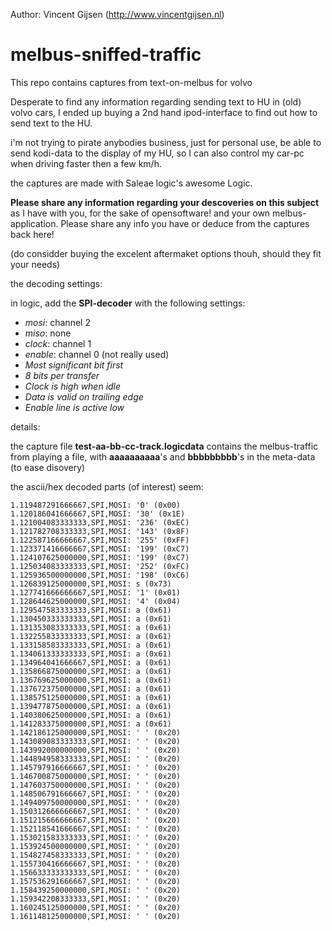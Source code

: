 Author: Vincent Gijsen (http://www.vincentgijsen.nl)

# melbus-sniffed-traffic
This repo contains captures from text-on-melbus for volvo

Desperate to find any information regarding sending text to HU in (old) volvo cars, I ended up buying a 2nd hand ipod-interface to find out how to send text to the HU.

i'm not trying to pirate anybodies business, just for personal use, be able to send kodi-data to the display of my HU, so I can also control my car-pc when driving faster then a few km/h.

the captures are made with Saleae logic's awesome Logic.

**Please share any information regarding your descoveries on this subject** as I have with you, for the sake of opensoftware! and your own melbus-application. Please share any info you have or deduce from the captures back here!

(do considder buying the excelent aftermaket options thouh, should they fit your needs)

the decoding settings:

in logic, add the **SPI-decoder** with the following settings:

* *mosi*: channel 2
* *miso*: none
* *clock*: channel 1
* *enable*: channel 0 (not really used)
* *Most significant bit first*
* *8 bits per transfer*
* *Clock is high when idle*
* *Data is valid on trailing edge*
* *Enable line is active low*


details:

the capture file **test-aa-bb-cc-track.logicdata** contains the melbus-traffic from playing a file, with **aaaaaaaaaa**'s and **bbbbbbbbb**'s in the meta-data (to ease disovery)


the ascii/hex decoded parts (of interest) seem:

```csv
1.119487291666667,SPI,MOSI: '0' (0x00)
1.120186041666667,SPI,MOSI: '30' (0x1E)
1.121004083333333,SPI,MOSI: '236' (0xEC)
1.121782708333333,SPI,MOSI: '143' (0x8F)
1.122587166666667,SPI,MOSI: '255' (0xFF)
1.123371416666667,SPI,MOSI: '199' (0xC7)
1.124107625000000,SPI,MOSI: '199' (0xC7)
1.125034083333333,SPI,MOSI: '252' (0xFC)
1.125936500000000,SPI,MOSI: '198' (0xC6)
1.126839125000000,SPI,MOSI: s (0x73)
1.127741666666667,SPI,MOSI: '1' (0x01)
1.128644625000000,SPI,MOSI: '4' (0x04)
1.129547583333333,SPI,MOSI: a (0x61)
1.130450333333333,SPI,MOSI: a (0x61)
1.131353083333333,SPI,MOSI: a (0x61)
1.132255833333333,SPI,MOSI: a (0x61)
1.133158583333333,SPI,MOSI: a (0x61)
1.134061333333333,SPI,MOSI: a (0x61)
1.134964041666667,SPI,MOSI: a (0x61)
1.135866875000000,SPI,MOSI: a (0x61)
1.136769625000000,SPI,MOSI: a (0x61)
1.137672375000000,SPI,MOSI: a (0x61)
1.138575125000000,SPI,MOSI: a (0x61)
1.139477875000000,SPI,MOSI: a (0x61)
1.140380625000000,SPI,MOSI: a (0x61)
1.141283375000000,SPI,MOSI: a (0x61)
1.142186125000000,SPI,MOSI: ' ' (0x20)
1.143089083333333,SPI,MOSI: ' ' (0x20)
1.143992000000000,SPI,MOSI: ' ' (0x20)
1.144894958333333,SPI,MOSI: ' ' (0x20)
1.145797916666667,SPI,MOSI: ' ' (0x20)
1.146700875000000,SPI,MOSI: ' ' (0x20)
1.147603750000000,SPI,MOSI: ' ' (0x20)
1.148506791666667,SPI,MOSI: ' ' (0x20)
1.149409750000000,SPI,MOSI: ' ' (0x20)
1.150312666666667,SPI,MOSI: ' ' (0x20)
1.151215666666667,SPI,MOSI: ' ' (0x20)
1.152118541666667,SPI,MOSI: ' ' (0x20)
1.153021583333333,SPI,MOSI: ' ' (0x20)
1.153924500000000,SPI,MOSI: ' ' (0x20)
1.154827458333333,SPI,MOSI: ' ' (0x20)
1.155730416666667,SPI,MOSI: ' ' (0x20)
1.156633333333333,SPI,MOSI: ' ' (0x20)
1.157536291666667,SPI,MOSI: ' ' (0x20)
1.158439250000000,SPI,MOSI: ' ' (0x20)
1.159342208333333,SPI,MOSI: ' ' (0x20)
1.160245125000000,SPI,MOSI: ' ' (0x20)
1.161148125000000,SPI,MOSI: ' ' (0x20)


```
